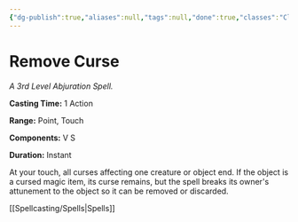```yaml
---
{"dg-publish":true,"aliases":null,"tags":null,"done":true,"classes":"Cleric, Paladin, Warlock, Wizard,","spellLevel":3,"school":"Abjuration","source":"PHB","permalink":"/spells/remove-curse/","dgHomeLink":false,"dgPassFrontmatter":true}
---
```


# Remove Curse
*A 3rd Level Abjuration Spell.*

**Casting Time:** 1 Action

**Range:** Point, Touch

**Components:** V S 

**Duration:** Instant

At your touch, all curses affecting one creature or object end. If the object is a cursed magic item, its curse remains, but the spell breaks its owner's attunement to the object so it can be removed or discarded.

[[Spellcasting/Spells|Spells]]